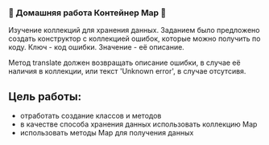 ### 🌟 Домашняя работа Контейнер Map 🌟

Изучение коллекций для хранения данных.
Заданием было предложено создать конструктор с коллекцией ошибок, которые можно получить по коду.
Ключ - код ошибки.
Значение - её описание.

Метод translate должен возвращать описание ошибки, в случае её наличия в коллекции, или текст 'Unknown error', в случае отсутсивя.

## Цель работы:
+ отработать создание классов и методов
+ в качестве способа хранения данных использовать коллекцию Map
+ использовать методы Map для получения данных